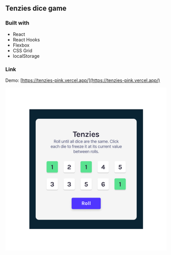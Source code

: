 ## Tenzies dice game

### Built with

- React
- React Hooks
- Flexbox
- CSS Grid
- localStorage

### Link

Demo: [https://tenzies-pink.vercel.app/](https://tenzies-pink.vercel.app/)

![](./screenshot.jpg)
